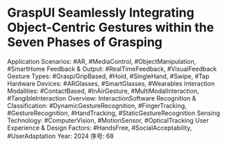 # GraspUI Seamlessly Integrating Object-Centric Gestures within the Seven Phases of Grasping

Application Scenarios: #AR, #MediaControl, #ObjectManipulation, #SmartHome
Feedback & Output: #RealTimeFeedback, #VisualFeedback
Gesture Types: #Grasp/GripBased, #Hold, #SingleHand, #Swipe, #Tap
Hardware Devices: #ARGlasses, #SmartGlasses, #Wearables
Interaction Modalities: #ContactBased, #InAirGesture, #MultiModalInteraction, #TangibleInteraction
Overview: InteractionSoftware
Recognition & Classification: #DynamicGestureRecognition, #FingerTracking, #GestureRecognition, #HandTracking, #StaticGestureRecognition
Sensing Technology: #ComputerVision, #MotionSensor, #OpticalTracking
User Experience & Design Factors: #HandsFree, #SocialAcceptability, #UserAdaptation
Year: 2024
序号: 68